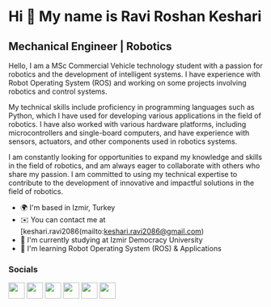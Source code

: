 Hi 👋 My name is Ravi Roshan Keshari
=============================

Mechanical Engineer | Robotics
------------------------------------

Hello, I am a MSc Commercial Vehicle technology student with a passion for robotics and the development of intelligent systems. I have experience with Robot Operating System (ROS) and working on some projects involving robotics and control systems.

My technical skills include proficiency in programming languages such as Python, which I have used for developing various applications in the field of robotics. I have also worked with various hardware platforms, including microcontrollers and single-board computers, and have experience with sensors, actuators, and other components used in robotics systems.

I am constantly looking for opportunities to expand my knowledge and skills in the field of robotics, and am always eager to collaborate with others who share my passion. I am committed to using my technical expertise to contribute to the development of innovative and impactful solutions in the field of robotics.

* 🌍  I'm based in Izmir, Turkey
* ✉️  You can contact me at [keshari.ravi2086(mailto:keshari.ravi2086@gmail.com)
* 🚀  I'm currently studying at Izmir Democracy University
* 🧠  I'm learning Robot Operating System (ROS) & Applications
<!-- 
<a href="https://github.com/RaviRoKes" target="_blank" rel="noreferrer"><img
src="https://img.shields.io/github/followers/oguzhanbzglu?logo=github&style=for-the-badge&color=0891b2&labelColor=1c1917" /></a><a href="https://www.twitter.com/Imagine4lien" target="_blank" rel="noreferrer"><img
src="https://img.shields.io/twitter/follow/Imagine4lien?logo=twitter&style=for-the-badge&color=0891b2&labelColor=1c1917"
/></a>


<a href="https://github.com/RaviRoKes"><img src="https://github-readme-stats.vercel.app/api?username=oguzhanbzglu&show_icons=true&hide=&count_private=true&title_color=0891b2&text_color=ffffff&icon_color=0891b2&bg_color=1c1917&hide_border=true&show_icons=true" alt="oguzhanbzglu's GitHub stats" /></a>
-->
### Socials

<p align="left"> <a href="https://discord.com/users/Oguzhan#7486" target="_blank" rel="noreferrer"><img src="https://raw.githubusercontent.com/danielcranney/readme-generator/main/public/icons/socials/discord.svg" width="32" height="32" /></a> <a href="https://www.github.com/oguzhanbzglu" target="_blank" rel="noreferrer"><img src="https://raw.githubusercontent.com/danielcranney/readme-generator/main/public/icons/socials/github-dark.svg" width="32" height="32" /></a> <a href="http://www.instagram.com/oguzhanbzglu" target="_blank" rel="noreferrer"><img src="https://raw.githubusercontent.com/danielcranney/readme-generator/main/public/icons/socials/instagram.svg" width="32" height="32" /></a> <a href="https://www.linkedin.com/in/oguzhanbozoglu" target="_blank" rel="noreferrer"><img src="https://raw.githubusercontent.com/danielcranney/readme-generator/main/public/icons/socials/linkedin.svg" width="32" height="32" /></a> <a href="http://www.medium.com/@oguzhanbzglu" target="_blank" rel="noreferrer"><img src="https://raw.githubusercontent.com/danielcranney/readme-generator/main/public/icons/socials/medium-dark.svg" width="32" height="32" /></a> <a href="https://www.twitter.com/Imagine4lien" target="_blank" rel="noreferrer"><img src="https://raw.githubusercontent.com/danielcranney/readme-generator/main/public/icons/socials/twitter.svg" width="32" height="32" /></a></p>
